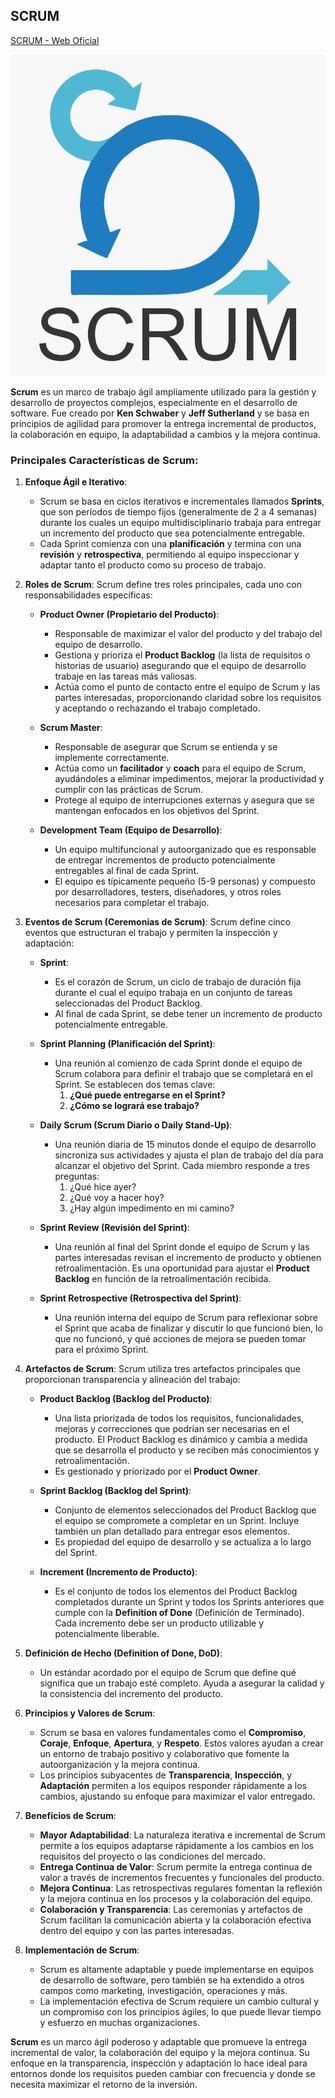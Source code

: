 ## SCRUM

[SCRUM - Web Oficial](https://www.scrum.org/)

![](images/2024-09-14-17-52-30.png)

**Scrum** es un marco de trabajo ágil ampliamente utilizado para la gestión y desarrollo de proyectos complejos, especialmente en el desarrollo de software. Fue creado por **Ken Schwaber** y **Jeff Sutherland** y se basa en principios de agilidad para promover la entrega incremental de productos, la colaboración en equipo, la adaptabilidad a cambios y la mejora continua.

### Principales Características de Scrum:

1. **Enfoque Ágil e Iterativo**:
   - Scrum se basa en ciclos iterativos e incrementales llamados **Sprints**, que son períodos de tiempo fijos (generalmente de 2 a 4 semanas) durante los cuales un equipo multidisciplinario trabaja para entregar un incremento del producto que sea potencialmente entregable.
   - Cada Sprint comienza con una **planificación** y termina con una **revisión** y **retrospectiva**, permitiendo al equipo inspeccionar y adaptar tanto el producto como su proceso de trabajo.

2. **Roles de Scrum**:
   Scrum define tres roles principales, cada uno con responsabilidades específicas:

   - **Product Owner (Propietario del Producto)**:
     - Responsable de maximizar el valor del producto y del trabajo del equipo de desarrollo.
     - Gestiona y prioriza el **Product Backlog** (la lista de requisitos o historias de usuario) asegurando que el equipo de desarrollo trabaje en las tareas más valiosas.
     - Actúa como el punto de contacto entre el equipo de Scrum y las partes interesadas, proporcionando claridad sobre los requisitos y aceptando o rechazando el trabajo completado.

   - **Scrum Master**:
     - Responsable de asegurar que Scrum se entienda y se implemente correctamente.
     - Actúa como un **facilitador** y **coach** para el equipo de Scrum, ayudándoles a eliminar impedimentos, mejorar la productividad y cumplir con las prácticas de Scrum.
     - Protege al equipo de interrupciones externas y asegura que se mantengan enfocados en los objetivos del Sprint.

   - **Development Team (Equipo de Desarrollo)**:
     - Un equipo multifuncional y autoorganizado que es responsable de entregar incrementos de producto potencialmente entregables al final de cada Sprint.
     - El equipo es típicamente pequeño (5-9 personas) y compuesto por desarrolladores, testers, diseñadores, y otros roles necesarios para completar el trabajo.

3. **Eventos de Scrum (Ceremonias de Scrum)**:
   Scrum define cinco eventos que estructuran el trabajo y permiten la inspección y adaptación:

   - **Sprint**:
     - Es el corazón de Scrum, un ciclo de trabajo de duración fija durante el cual el equipo trabaja en un conjunto de tareas seleccionadas del Product Backlog.
     - Al final de cada Sprint, se debe tener un incremento de producto potencialmente entregable.

   - **Sprint Planning (Planificación del Sprint)**:
     - Una reunión al comienzo de cada Sprint donde el equipo de Scrum colabora para definir el trabajo que se completará en el Sprint. Se establecen dos temas clave:
       1. **¿Qué puede entregarse en el Sprint?**
       2. **¿Cómo se logrará ese trabajo?**

   - **Daily Scrum (Scrum Diario o Daily Stand-Up)**:
     - Una reunión diaria de 15 minutos donde el equipo de desarrollo sincroniza sus actividades y ajusta el plan de trabajo del día para alcanzar el objetivo del Sprint. Cada miembro responde a tres preguntas:
       1. ¿Qué hice ayer?
       2. ¿Qué voy a hacer hoy?
       3. ¿Hay algún impedimento en mi camino?

   - **Sprint Review (Revisión del Sprint)**:
     - Una reunión al final del Sprint donde el equipo de Scrum y las partes interesadas revisan el incremento de producto y obtienen retroalimentación. Es una oportunidad para ajustar el **Product Backlog** en función de la retroalimentación recibida.

   - **Sprint Retrospective (Retrospectiva del Sprint)**:
     - Una reunión interna del equipo de Scrum para reflexionar sobre el Sprint que acaba de finalizar y discutir lo que funcionó bien, lo que no funcionó, y qué acciones de mejora se pueden tomar para el próximo Sprint.

4. **Artefactos de Scrum**:
   Scrum utiliza tres artefactos principales que proporcionan transparencia y alineación del trabajo:

   - **Product Backlog (Backlog del Producto)**:
     - Una lista priorizada de todos los requisitos, funcionalidades, mejoras y correcciones que podrían ser necesarias en el producto. El Product Backlog es dinámico y cambia a medida que se desarrolla el producto y se reciben más conocimientos y retroalimentación.
     - Es gestionado y priorizado por el **Product Owner**.

   - **Sprint Backlog (Backlog del Sprint)**:
     - Conjunto de elementos seleccionados del Product Backlog que el equipo se compromete a completar en un Sprint. Incluye también un plan detallado para entregar esos elementos.
     - Es propiedad del equipo de desarrollo y se actualiza a lo largo del Sprint.

   - **Increment (Incremento de Producto)**:
     - Es el conjunto de todos los elementos del Product Backlog completados durante un Sprint y todos los Sprints anteriores que cumple con la **Definition of Done** (Definición de Terminado). Cada incremento debe ser un producto utilizable y potencialmente liberable.

5. **Definición de Hecho (Definition of Done, DoD)**:
   - Un estándar acordado por el equipo de Scrum que define qué significa que un trabajo esté completo. Ayuda a asegurar la calidad y la consistencia del incremento del producto.

6. **Principios y Valores de Scrum**:
   - Scrum se basa en valores fundamentales como el **Compromiso**, **Coraje**, **Enfoque**, **Apertura**, y **Respeto**. Estos valores ayudan a crear un entorno de trabajo positivo y colaborativo que fomente la autoorganización y la mejora continua.
   - Los principios subyacentes de **Transparencia**, **Inspección**, y **Adaptación** permiten a los equipos responder rápidamente a los cambios, ajustando su enfoque para maximizar el valor entregado.

7. **Beneficios de Scrum**:
   - **Mayor Adaptabilidad**: La naturaleza iterativa e incremental de Scrum permite a los equipos adaptarse rápidamente a los cambios en los requisitos del proyecto o las condiciones del mercado.
   - **Entrega Continua de Valor**: Scrum permite la entrega continua de valor a través de incrementos frecuentes y funcionales del producto.
   - **Mejora Continua**: Las retrospectivas regulares fomentan la reflexión y la mejora continua en los procesos y la colaboración del equipo.
   - **Colaboración y Transparencia**: Las ceremonias y artefactos de Scrum facilitan la comunicación abierta y la colaboración efectiva dentro del equipo y con las partes interesadas.

8. **Implementación de Scrum**:
   - Scrum es altamente adaptable y puede implementarse en equipos de desarrollo de software, pero también se ha extendido a otros campos como marketing, investigación, operaciones y más.
   - La implementación efectiva de Scrum requiere un cambio cultural y un compromiso con los principios ágiles, lo que puede llevar tiempo y esfuerzo en muchas organizaciones.

**Scrum** es un marco ágil poderoso y adaptable que promueve la entrega incremental de valor, la colaboración del equipo y la mejora continua. Su enfoque en la transparencia, inspección y adaptación lo hace ideal para entornos donde los requisitos pueden cambiar con frecuencia y donde se necesita maximizar el retorno de la inversión.
